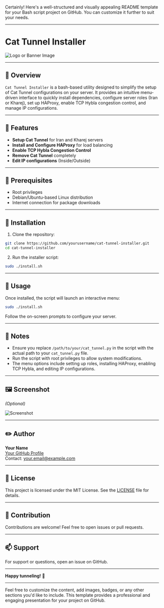 Certainly! Here's a well-structured and visually appealing README template for your Bash script project on GitHub. You can customize it further to suit your needs.

---

# Cat Tunnel Installer

![Logo or Banner Image](https://your-image-link.com) <!-- Optional: Add a banner image -->

---

## 🚀 Overview

`Cat Tunnel Installer` is a bash-based utility designed to simplify the setup of Cat Tunnel configurations on your server. It provides an intuitive menu-driven interface to quickly install dependencies, configure server roles (Iran or Kharej), set up HAProxy, enable TCP Hybla congestion control, and manage IP configurations.

---

## 📝 Features

- **Setup Cat Tunnel** for Iran and Kharej servers
- **Install and Configure HAProxy** for load balancing
- **Enable TCP Hybla Congestion Control**
- **Remove Cat Tunnel** completely
- **Edit IP configurations** (Inside/Outside)

---

## 🔧 Prerequisites

- Root privileges
- Debian/Ubuntu-based Linux distribution
- Internet connection for package downloads

---

## 💾 Installation

1. Clone the repository:

```bash
git clone https://github.com/yourusername/cat-tunnel-installer.git
cd cat-tunnel-installer
```

2. Run the installer script:

```bash
sudo ./install.sh
```

---

## 🚀 Usage

Once installed, the script will launch an interactive menu:

```bash
sudo ./install.sh
```

Follow the on-screen prompts to configure your server.

---

## 📝 Notes

- Ensure you replace `/path/to/your/cat_tunnel.py` in the script with the actual path to your `cat_tunnel.py` file.
- Run the script with root privileges to allow system modifications.
- The menu options include setting up roles, installing HAProxy, enabling TCP Hybla, and editing IP configurations.

---

## 🖼️ Screenshot

*(Optional)*

![Screenshot](https://your-screenshot-link.com)

---

## ✏️ Author

**Your Name**  
[Your GitHub Profile](https://github.com/yourusername)  
Contact: your.email@example.com

---

## 🔗 License

This project is licensed under the MIT License. See the [LICENSE](LICENSE) file for details.

---

## 🎉 Contribution

Contributions are welcome! Feel free to open issues or pull requests.

---

## 📫 Support

For support or questions, open an issue on GitHub.

---

**Happy tunneling!** 🚀

---

Feel free to customize the content, add images, badges, or any other sections you'd like to include. This template provides a professional and engaging presentation for your project on GitHub.
